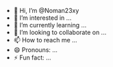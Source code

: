 - 👋 Hi, I’m @Noman23xy
- 👀 I’m interested in ...
- 🌱 I’m currently learning ...
- 💞️ I’m looking to collaborate on ...
- 📫 How to reach me ...
- 😄 Pronouns: ...
- ⚡ Fun fact: ...

<!---
Noman23xy/Noman23xy is a ✨ special ✨ repository because its `README.md` (this file) appears on your GitHub profile.
You can click the Preview link to take a look at your changes.
--->
